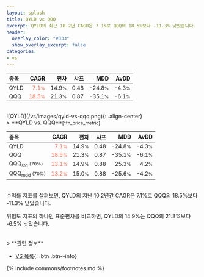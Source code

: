 ```yaml
---
layout: splash
title: QYLD vs QQQ
excerpt: QYLD의 최근 10.2년 CAGR은 7.1%로 QQQ의 18.5%보다 -11.3% 낮았습니다.
header:
  overlay_color: "#333"
  show_overlay_excerpt: false
categories:
- vs
---
```


| **종목** | **CAGR** | **편차** | **샤프** | **MDD** | **AvDD** |
| :------------ | ------: | -----------: | -------: | ------: | -------: |
| QYLD | <span style="color: tomato">7.1<small>%</small></span> | 14.9<small>%</small> | 0.48 | -24.8<small>%</small> | -4.3<small>%</small> |
| QQQ | <span style="color: tomato">18.5<small>%</small></span> | 21.3<small>%</small> | 0.87 | -35.1<small>%</small> | -6.1<small>%</small> |

<!-- more -->

<br>
![QYLD](/vs/images/qyld-vs-qqq.png){: .align-center}

<br>
> **QYLD vs. QQQ**<small>[^fn_price_metric]</small>



| **종목** | **CAGR** | **편차** | **샤프** | **MDD** | **AvDD** |
| :------------ | ------: | -----------: | -------: | ------: | -------: |
| QYLD | <span style="color: tomato">7.1<small>%</small></span> | 14.9<small>%</small> | 0.48 | -24.8<small>%</small> | -4.3<small>%</small> |
| QQQ | <span style="color: tomato">18.5<small>%</small></span> | 21.3<small>%</small> | 0.87 | -35.1<small>%</small> | -6.1<small>%</small> |
| QQQ<sub>std</sub> <small>(70%)</small> | <span style="color: tomato">13.1<small>%</small></span> | 14.9<small>%</small> | 0.88 | -25.3<small>%</small> | -4.2<small>%</small> |
| QQQ<sub>mdd</sub> <small>(70%)</small> | <span style="color: tomato">13.2<small>%</small></span> | 15.0<small>%</small> | 0.88 | -25.6<small>%</small> | -4.2<small>%</small> |

<br>
수익률 지표를 살펴보면, QYLD의 지난 10.2년간 CAGR은 7.1%로 QQQ의 18.5%보다 -11.3% 낮았습니다.

위험도 지표의 하나인 표준편차를 비교하면, QYLD의 14.9%는  QQQ의 21.3%보다 -6.5% 낮았습니다.


<br>
> **관련 정보**

- [VS 목록](/vs/){: .btn .btn--info}

{% include commons/footnotes.md %}